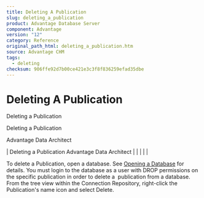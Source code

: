 ```yaml
---
title: Deleting A Publication
slug: deleting_a_publication
product: Advantage Database Server
component: Advantage
version: "12"
category: Reference
original_path_html: deleting_a_publication.htm
source: Advantage CHM
tags:
  - deleting
checksum: 906ffe92d7b00ce421e3c3f8f836259efad35dbe
---
```


# Deleting A Publication

Deleting a Publication

Deleting a Publication

Advantage Data Architect

| Deleting a Publication  Advantage Data Architect |  |  |  |  |

To delete a Publication, open a database. See [Opening a Database](arc_opening_a_database2.md) for details. You must login to the database as a user with DROP permissions on the specific publication in order to delete a  publication from a database. From the tree view within the Connection Repository, right-click the Publication's name icon and select Delete.

